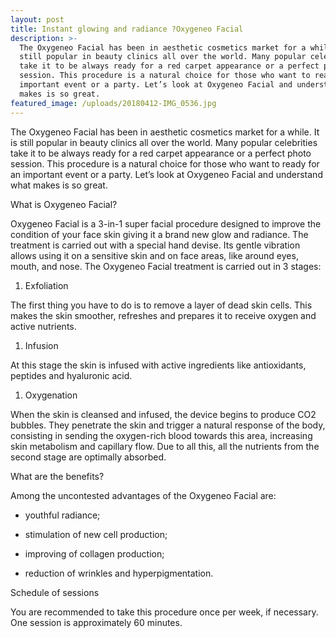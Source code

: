 ```yaml
---
layout: post
title: Instant glowing and radiance ?Oxygeneo Facial
description: >-
  The Oxygeneo Facial has been in aesthetic cosmetics market for a while. It is
  still popular in beauty clinics all over the world. Many popular celebrities
  take it to be always ready for a red carpet appearance or a perfect photo
  session. This procedure is a natural choice for those who want to ready for an
  important event or a party. Let’s look at Oxygeneo Facial and understand what
  makes is so great.
featured_image: /uploads/20180412-IMG_0536.jpg
---
```


The Oxygeneo Facial has been in aesthetic cosmetics market for a while. It is still popular in beauty clinics all over the world. Many popular celebrities take it to be always ready for a red carpet appearance or a perfect photo session. This procedure is a natural choice for those who want to ready for an important event or a party. Let’s look at Oxygeneo Facial and understand what makes is so great.

What is Oxygeneo Facial?

Oxygeneo Facial is a 3-in-1 super facial procedure designed to improve the condition of your face skin giving it a brand new glow and radiance. The treatment is carried out with a special hand devise. Its gentle vibration allows using it on a sensitive skin and on face areas, like around eyes, mouth, and nose. The Oxygeneo Facial treatment is carried out in 3 stages:

1. Exfoliation

The first thing you have to do is to remove a layer of dead skin cells. This makes the skin smoother, refreshes and prepares it to receive oxygen and active nutrients.

1. Infusion

At this stage the skin is infused with active ingredients like antioxidants, peptides and hyaluronic acid.

1. Oxygenation

When the skin is cleansed and infused, the device begins to produce CO2 bubbles. They penetrate the skin and trigger a natural response of the body, consisting in sending the oxygen-rich blood towards this area, increasing skin metabolism and capillary flow. Due to all this, all the nutrients from the second stage are optimally absorbed.

What are the benefits?

Among the uncontested advantages of the Oxygeneo Facial are:

* youthful radiance;

* stimulation of new cell production;

* improving of collagen production;

* reduction of wrinkles and hyperpigmentation.

Schedule of sessions

You are recommended to take this procedure once per week, if necessary. One session is approximately 60 minutes.

<br>